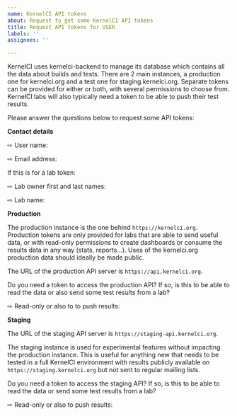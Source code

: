 ```yaml
---
name: KernelCI API tokens
about: Request to get some KernelCI API tokens
title: Request API tokens for USER
labels: ''
assignees: ''

---
```


KernelCI uses kernelci-backend to manage its database which contains all the data about builds and tests.  There are 2 main instances, a production one for kernelci.org and a test one for staging.kernelci.org.  Separate tokens can be provided for either or both, with several permissions to choose from.  KernelCI labs will also typically need a token to be able to push their test results.

Please answer the questions below to request some API tokens:

**Contact details**

⇨ User name:

⇨ Email address:

If this is for a lab token:

⇨ Lab owner first and last names:

⇨ Lab name:

**Production**

The production instance is the one behind `https://kernelci.org`.  Production tokens are only provided for labs that are able to send useful data, or with read-only permissions to create dashboards or consume the results data in any way (stats, reports...).  Uses of the kernelci.org production data should ideally be made public.

The URL of the production API server is `https://api.kernelci.org`.

Do you need a token to access the production API?  If so, is this to be able to read the data or also send some test results from a lab?

⇨ Read-only or also to to push results:

**Staging**

The URL of the staging API server is `https://staging-api.kernelci.org`.

The staging instance is used for experimental features without impacting the production instance.  This is useful for anything new that needs to be tested in a full KernelCI environment with results publicly available on `https://staging.kernelci.org` but not sent to regular mailing lists.

Do you need a token to access the staging API?  If so, is this to be able to read the data or send some test results from a lab?

⇨ Read-only or also to push results:
